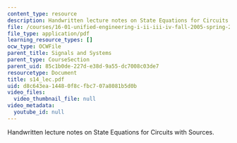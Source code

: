 ```yaml
---
content_type: resource
description: Handwritten lecture notes on State Equations for Circuits with Sources.
file: /courses/16-01-unified-engineering-i-ii-iii-iv-fall-2005-spring-2006/d8c643ea14480f8cfbc707a8081b5d0b_s14_lec.pdf
file_type: application/pdf
learning_resource_types: []
ocw_type: OCWFile
parent_title: Signals and Systems
parent_type: CourseSection
parent_uid: 85c1b0de-227d-e38d-9a55-dc7008c03de7
resourcetype: Document
title: s14_lec.pdf
uid: d8c643ea-1448-0f8c-fbc7-07a8081b5d0b
video_files:
  video_thumbnail_file: null
video_metadata:
  youtube_id: null
---
```

Handwritten lecture notes on State Equations for Circuits with Sources.